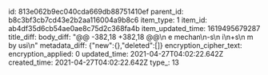 id: 813e062b9ec040cda669db88751410ef
parent_id: b8c3bf3cb7cd43e2b2aa116004a9b8c6
item_type: 1
item_id: ab4df35d6cb54ae0ae8c75d2c368fa4b
item_updated_time: 1619495679287
title_diff: 
body_diff: "@@ -382,18 +382,18 @@\\n e mechan\\n-s\\n i\\n+s\\n m by usi\\n"
metadata_diff: {"new":{},"deleted":[]}
encryption_cipher_text: 
encryption_applied: 0
updated_time: 2021-04-27T04:02:22.642Z
created_time: 2021-04-27T04:02:22.642Z
type_: 13